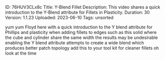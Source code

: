 ID: 76HUV3CLx8c
Title: Y-Blend Fillet
Description: This video shares a quick introduction to the Y-Blend attribute for Fillets in Plasticity.
Duration: 30
Version: 1.1.23
Uploaded: 2023-06-10
Tags: unsorted

yum yum
Floyd here with a quick introduction to
the Y blend attribute for Phillips and
plasticity when adding fillets to edges
such as this solid where the cube and
cylinder share the same width the
results may be undesirable enabling the
Y blend attribute attempts to create a
wide blend which produces better patch
topology add this to your tool kit for
cleaner fillets oh look at the time
